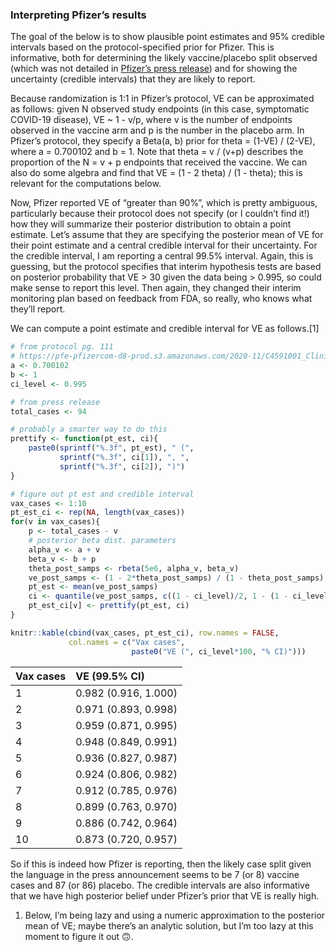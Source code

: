 
### Interpreting Pfizer’s results

The goal of the below is to show plausible point estimates and 95%
credible intervals based on the protocol-specified prior for Pfizer.
This is informative, both for determining the likely vaccine/placebo
split observed (which was not detailed in [Pfizer’s press
release](https://www.pfizer.com/news/press-release/press-release-detail/pfizer-and-biontech-announce-vaccine-candidate-against))
and for showing the uncertainty (credible intervals) that they are
likely to report.

Because randomization is 1:1 in Pfizer’s protocol, VE can be
approximated as follows: given N observed study endpoints (in this case,
symptomatic COVID-19 disease), VE ~ 1 - v/p, where v is the number of
endpoints observed in the vaccine arm and p is the number in the placebo
arm. In Pfizer’s protocol, they specify a Beta(a, b) prior for theta =
(1-VE) / (2-VE), where a = 0.700102 and b = 1. Note that theta = v /
(v+p) describes the proportion of the N = v + p endpoints that received
the vaccine. We can also do some algebra and find that VE = (1 - 2
theta) / (1 - theta); this is relevant for the computations below.

Now, Pfizer reported VE of “greater than 90%”, which is pretty
ambiguous, particularly because their protocol does not specify (or I
couldn’t find it\!) how they will summarize their posterior distribution
to obtain a point estimate. Let’s assume that they are specifying the
posterior mean of VE for their point estimate and a central credible
interval for their uncertainty. For the credible interval, I am
reporting a central 99.5% interval. Again, this is guessing, but the
protocol specifies that interim hypothesis tests are based on posterior
probability that VE \> 30 given the data being \> 0.995, so could make
sense to report this level. Then again, they changed their interim
monitoring plan based on feedback from FDA, so really, who knows what
they’ll report.

We can compute a point estimate and credible interval for VE as
follows.\[1\]

``` r
# from protocol pg. 111
# https://pfe-pfizercom-d8-prod.s3.amazonaws.com/2020-11/C4591001_Clinical_Protocol_Nov2020.pdf
a <- 0.700102
b <- 1
ci_level <- 0.995

# from press release
total_cases <- 94

# probably a smarter way to do this
prettify <- function(pt_est, ci){
    paste0(sprintf("%.3f", pt_est), " (", 
           sprintf("%.3f", ci[1]), ", ", 
           sprintf("%.3f", ci[2]), ")")
}

# figure out pt est and credible interval
vax_cases <- 1:10
pt_est_ci <- rep(NA, length(vax_cases))
for(v in vax_cases){
    p <- total_cases - v
    # posterior beta dist. parameters
    alpha_v <- a + v
    beta_v <- b + p
    theta_post_samps <- rbeta(5e6, alpha_v, beta_v)
    ve_post_samps <- (1 - 2*theta_post_samps) / (1 - theta_post_samps)
    pt_est <- mean(ve_post_samps)
    ci <- quantile(ve_post_samps, c((1 - ci_level)/2, 1 - (1 - ci_level)/2))
    pt_est_ci[v] <- prettify(pt_est, ci)
}

knitr::kable(cbind(vax_cases, pt_est_ci), row.names = FALSE,
             col.names = c("Vax cases", 
                           paste0("VE (", ci_level*100, "% CI)")))
```

| Vax cases | VE (99.5% CI)        |
| :-------- | :------------------- |
| 1         | 0.982 (0.916, 1.000) |
| 2         | 0.971 (0.893, 0.998) |
| 3         | 0.959 (0.871, 0.995) |
| 4         | 0.948 (0.849, 0.991) |
| 5         | 0.936 (0.827, 0.987) |
| 6         | 0.924 (0.806, 0.982) |
| 7         | 0.912 (0.785, 0.976) |
| 8         | 0.899 (0.763, 0.970) |
| 9         | 0.886 (0.742, 0.964) |
| 10        | 0.873 (0.720, 0.957) |

So if this is indeed how Pfizer is reporting, then the likely case split
given the language in the press announcement seems to be 7 (or 8)
vaccine cases and 87 (or 86) placebo. The credible intervals are also
informative that we have high posterior belief under Pfizer’s prior that
VE is really high.

1.  Below, I’m being lazy and using a numeric approximation to the
    posterior mean of VE; maybe there’s an analytic solution, but I’m
    too lazy at this moment to figure it out 🙃.

